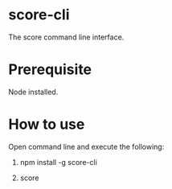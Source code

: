# score-cli
The score command line interface.

# Prerequisite
Node installed.

# How to use
Open command line and execute the following:

1. npm install -g score-cli

2. score

